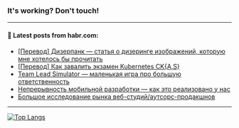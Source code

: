 ### It's working? Don't touch!

---
<!--
#### 🛠️ Technical stack:

![C++](https://img.shields.io/badge/C++-informational?logo=c%2B%2B&style=flat&logoColor=white&color=9C033A)
![Java](https://img.shields.io/badge/Java-informational?logo=java&style=flat&logoColor=white&color=007396)
![Kotlin](https://img.shields.io/badge/Kotlin-informational?logo=Kotlin&style=flat&logoColor=white&color=0095D5)
![JS](https://img.shields.io/badge/JS-informational?logo=javaScript&style=flat&logoColor=black&color=F7Df1E) <br>
![HTML5](https://img.shields.io/badge/HTML5-informational?logo=html5&style=flat&logoColor=white&color=E34F26)
![CSS3](https://img.shields.io/badge/CSS3-informational?logo=css3&style=flat&logoColor=white&color=157286)
![Sass](https://img.shields.io/badge/Saas-informational?logo=sass&style=flat&logoColor=white&color=hotpink)
![PHP](https://img.shields.io/badge/PHP-informational?logo=php&style=flat&logoColor=white&color=777BB4) <br>
![WebPAck](https://img.shields.io/badge/WebPack-informational?logo=webPack&style=flat&logoColor=white&color=FF6F00)
![Bootstrap](https://img.shields.io/badge/Bootstrap-informational?logo=Bootstrap&style=flat&logoColor=white&color=7952B3)
![MySQL](https://img.shields.io/badge/MySQL-informational?logo=MySQL&style=flat&logoColor=white&color=00f) <br>
![NodeJS](https://img.shields.io/badge/NodeJS-informational?logo=node.js&style=flat&logoColor=white&color=43853D)
![Spring](https://img.shields.io/badge/Spring-informational?logo=Spring&style=flat&logoColor=white&color=0A9EDC)
![Angular](https://img.shields.io/badge/Vue-informational?logo=vue.js&style=flat&logoColor=white&color=red)
![Git](https://img.shields.io/badge/Git-informational?logo=git&style=flat&logoColor=white&color=darkorange)

___
-->

#### 💬 Latest posts from habr.com:

<!-- BLOG-POST-LIST:START -->
- [[Перевод] Дизерпанк — статья о дизеринге изображений, которую мне хотелось бы прочитать](https://habr.com/ru/post/680154/?utm_source=habrahabr&utm_medium=rss&utm_campaign=680154)
- [[Перевод] Как завалить экзамен Kubernetes CK{A,S}](https://habr.com/ru/post/680216/?utm_source=habrahabr&utm_medium=rss&utm_campaign=680216)
- [Team Lead Simulator — маленькая игра про большую ответственность](https://habr.com/ru/post/679146/?utm_source=habrahabr&utm_medium=rss&utm_campaign=679146)
- [Непрерывность мобильной разработки — как это реализовано у нас](https://habr.com/ru/post/679896/?utm_source=habrahabr&utm_medium=rss&utm_campaign=679896)
- [Большое исследование рынка веб-студий/аутсорс-продакшнов](https://habr.com/ru/post/680206/?utm_source=habrahabr&utm_medium=rss&utm_campaign=680206)
<!-- BLOG-POST-LIST:END -->

---

[![Top Langs](https://github-readme-stats.vercel.app/api/top-langs/?username=zloylis&layout=compact&hide_border=true&theme=dracula)](https://github.com/zloylis)
